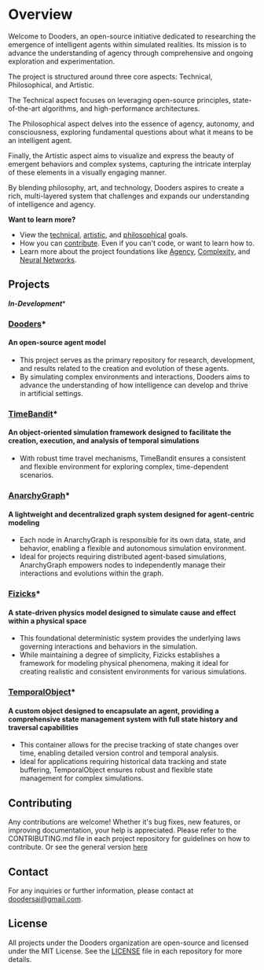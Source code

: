 # Overview

Welcome to Dooders, an open-source initiative dedicated to researching the emergence of intelligent agents within simulated realities. Its mission is to advance the understanding of agency through comprehensive and ongoing exploration and experimentation.

The project is structured around three core aspects: Technical, Philosophical, and Artistic.

The Technical aspect focuses on leveraging open-source principles, state-of-the-art algorithms, and high-performance architectures. 

The Philosophical aspect delves into the essence of agency, autonomy, and consciousness, exploring fundamental questions about what it means to be an intelligent agent. 

Finally, the Artistic aspect aims to visualize and express the beauty of emergent behaviors and complex systems, capturing the intricate interplay of these elements in a visually engaging manner.

By blending philosophy, art, and technology, Dooders aspires to create a rich, multi-layered system that challenges and expands our understanding of intelligence and agency.

**Want to learn more?**

- View the [technical](../docs/Goals.md#technical-goals-of-the-dooders-project), [artistic](../docs/Goals.md#artistic-goals-of-the-dooders-project), and [philosophical](../docs/Goals.md#philosophical-goals-of-the-dooders-project) goals.
- How you can [contribute](../docs/Contributing.md). Even if you can't code, or want to learn how to.
- Learn more about the project foundations like [Agency](../docs/Foundations.md#agency), [Complexity](../docs/Foundations.md#complexity), and [Neural Networks](../docs/Foundations.md#neuralnetworks).

## Projects

***In-Development****

### [Dooders](https://github.com/Dooders/Dooders)*

#### An open-source agent model

- This project serves as the primary repository for research, development, and results related to the creation and evolution of these agents.
- By simulating complex environments and interactions, Dooders aims to advance the understanding of how intelligence can develop and thrive in artificial settings.

### [TimeBandit](https://github.com/Dooders/TimeBandit)*

#### An object-oriented simulation framework designed to facilitate the creation, execution, and analysis of temporal simulations

- With robust time travel mechanisms, TimeBandit ensures a consistent and flexible environment for exploring complex, time-dependent scenarios.

### [AnarchyGraph](https://github.com/Dooders/AnarchyGraph)*

#### A lightweight and decentralized graph system designed for agent-centric modeling

- Each node in AnarchyGraph is responsible for its own data, state, and behavior, enabling a flexible and autonomous simulation environment.
- Ideal for projects requiring distributed agent-based simulations, AnarchyGraph empowers nodes to independently manage their interactions and evolutions within the graph.

### [Fizicks](https://github.com/Dooders/Fizicks)*

#### A state-driven physics model designed to simulate cause and effect within a physical space

- This foundational deterministic system provides the underlying laws governing interactions and behaviors in the simulation. 
- While maintaining a degree of simplicity, Fizicks establishes a framework for modeling physical phenomena, making it ideal for creating realistic and consistent environments for various simulations.

### [TemporalObject](https://github.com/Dooders/TemporalObject)*

#### A custom object designed to encapsulate an agent, providing a comprehensive state management system with full state history and traversal capabilities

- This container allows for the precise tracking of state changes over time, enabling detailed version control and temporal analysis.
- Ideal for applications requiring historical data tracking and state buffering, TemporalObject ensures robust and flexible state management for complex simulations.

## Contributing

Any contributions are welcome! Whether it's bug fixes, new features, or improving documentation, your help is appreciated. Please refer to the CONTRIBUTING.md file in each project repository for guidelines on how to contribute. Or see the general version [here](https://github.com/Dooders/.github/blob/main/CONTRIBUTING.md)

## Contact

For any inquiries or further information, please contact at doodersai@gmail.com.

## License

All projects under the Dooders organization are open-source and licensed under the MIT License. See the [LICENSE](https://github.com/Dooders/.github/blob/main/LICENSE) file in each repository for more details.
